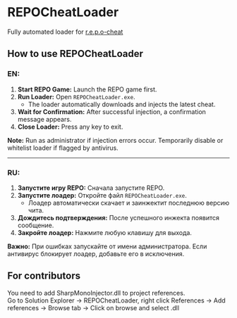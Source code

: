 # REPOCheatLoader

Fully automated loader for [r.e.p.o-cheat](https://github.com/D4rkks/r.e.p.o-cheat)

## How to use REPOCheatLoader

### EN:

1. **Start REPO Game:** Launch the REPO game first.
2. **Run Loader:** Open `REPOCheatLoader.exe`.
   - The loader automatically downloads and injects the latest cheat.
3. **Wait for Confirmation:** After successful injection, a confirmation message appears.
4. **Close Loader:** Press any key to exit.

**Note:** Run as administrator if injection errors occur. Temporarily disable or whitelist loader if flagged by antivirus.

---

### RU:

1. **Запустите игру REPO:** Сначала запустите REPO.
2. **Запустите лоадер:** Откройте файл `REPOCheatLoader.exe`.
   - Лоадер автоматически скачает и заинжектит последнюю версию чита.
3. **Дождитесь подтверждения:** После успешного инжекта появится сообщение.
4. **Закройте лоадер:** Нажмите любую клавишу для выхода.

**Важно:** При ошибках запускайте от имени администратора. Если антивирус блокирует лоадер, добавьте его в исключения.

## For contributors

You need to add SharpMonoInjector.dll to project references.   
Go to Solution Explorer -> REPOCheatLoader, right click References -> Add references -> Browse tab -> Click on browse and select .dll

